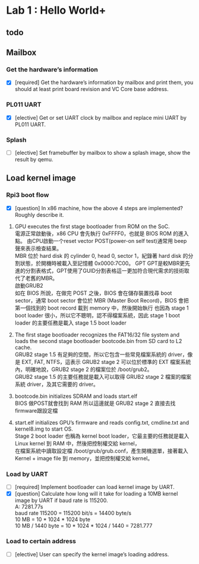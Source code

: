 # Lab 1 : Hello World+


## todo

## Mailbox

### Get the hardware’s information
- [x] [required] Get the hardware’s information by mailbox and print them, you should at least print board revision and VC Core base address.

### PL011 UART
- [x] [elective] Get or set UART clock by mailbox and replace mini UART by PL011 UART.

### Splash
- [ ] [elective] Set framebuffer by mailbox to show a splash image, show the result by qemu.

## Load kernel image

### Rpi3 boot flow
- [x] [question] In x86 machine, how the above 4 steps are implemented? Roughly describe it.

1. GPU executes the first stage bootloader from ROM on the SoC.   
電源正常啟動後，x86 CPU 會先執行 0xFFFF0，也就是 BIOS ROM 的進入點。
由CPU啟動一个reset vector
POST(power-on self test)通常用 beep 聲來表示檢查結果。   
MBR 位於 hard disk 的 cylinder 0, head 0, sector 1，紀錄著 hard disk 的分割狀態，於開機時被載入至記憶體 0x0000:7C00。
GPT GPT是較MBR更先進的分割表格式，GPT使用了GUID分割表格這一更加符合現代需求的技術取代了老舊的MBR。  
啟動GRUB2   
如在 BIOS 所說，在做完 POST 之後，BIOS 會在儲存裝置找尋 boot sector，通常 boot sector 會位於 MBR (Master Boot Record)，BIOS 會把第一個找到的 boot record 載到 memory 中，然後開始執行
也因為 stage 1 boot loader 很小，所以它不聰明，認不得檔案系統，因此 stage 1 boot loader 的主要任務是載入 stage 1.5 boot loader

2. The first stage bootloader recognizes the FAT16/32 file system and loads the second stage bootloader bootcode.bin from SD card to L2 cache.   
GRUB2 stage 1.5 有足夠的空間，所以它包含一些常見檔案系統的 driver，像是 EXT, FAT, NTFS，這表示 GRUB2 stage 2 可以位於標準的 EXT 檔案系統內，明確地說，GRUB2 stage 2 的檔案位於 /boot/grub2。   
GRUB2 stage 1.5 的主要任務就是載入可以取得 GRUB2 stage 2 檔案的檔案系統 driver，及其它需要的 driver。   


3. bootcode.bin initializes SDRAM and loads start.elf   
BIOS 做POST就會找到 RAM 所以這邊就是 GRUB2 stage 2 直接去找firmware跟設定檔

4. start.elf initializes GPU’s firmware and reads config.txt, cmdline.txt and kernel8.img to start OS.   
Stage 2 boot loader 也稱為 kernel boot loader，它最主要的任務就是載入 Linux kernel 到 RAM 中，然後把控制權交給 kernel，   
在檔案系統中讀取設定檔 /boot/grub/grub.conf，產生開機選單，接著載入 Kernel + image file 到 memory，並把控制權交給 kernel。

<!-- 1. 開啟電源後, ARM CPU和SDRAM並未啟動, 先啟動的是GPU.
2. GPU首先啟動存在於主機板上的ROM中的第一階段開機程序來檢查SD卡中的檔案系統.
3. GPU載入SD卡中boot目錄中的第二階段開機程序bootcode.bin到L2 Cache中, 並執行bootcode.bin.
4. bootcode.bin啟動了SDRAM, 並載入第三階段開機程序loader.bin到RAM中, 並執行loader.bin.
5. loader.bin載入GPU的韌體start.elf
6. start.elf讀取設定檔config.txt及 cmdline.txt, 並載入最重要的Linux核心kernel.img.
7. start.elf在載入kernel.img後啟動了CPU.
8. 接下來就是Kernel的工作了, 也就是Raspbian開始在Raspberry Pi上運行了. -->

### Load by UART
- [ ] [required] Implement bootloader can load kernel image by UART.
- [x] [question] Calculate how long will it take for loading a 10MB kernel image by UART if baud rate is 115200.   
A: 7281.77s   
baud rate 115200 = 115200 bit/s = 14400 byte/s   
10 MB = 10 * 1024 * 1024 byte   
10 MB / 1440 byte = 10 * 1024 * 1024 / 1440 = 7281.777  

### Load to certain address
- [ ] [elective] User can specify the kernel image’s loading address.
